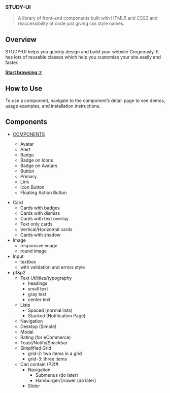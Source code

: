 ### STUDY-UI

> A library of  front-end components built with HTML5 and CSS3 and reaccessibility of code just giving css style names.

## Overview
  STUDY-UI helps you quickly design and build your website Gorgeously. It has lots of reusable classes which help you customize your site easily and faster.
  
**[Start browsing ☞](https://component-library-shivani.netlify.app)**

## How to Use

To use a component, navigate to the component’s detail page to see demos, usage examples, and installation instructions.

## Components

* [COMPONENTS](https://github.com/BISINIGISHIVANI/component-library/tree/development/components)

    - Avatar
    - Alert
    - Badge
    - Badge on Icons
    - Badge on Avatars
   - Button
    - Primary
    - Link
    - Icon Button
    - Floating Action Button
 - Card
    - Cards with badges
    - Cards with dismiss
    - Cards with text overlay
    - Text only cards
    - Vertical/Horizontal cards
    - Cards with shadow
 - Image
    - responsive image
    - round image
 - Input
    - textbox
    - with validation and errors style
 - p1&p2
    - Text Utilities/typography
        - headings
        - small text
        - gray text
        - center text
    - Lists
        -  Spaced (normal lists)
        -   Stacked (Notification Page)
    - Navigation
    - Desktop (Simple)
    - Modal
    - Rating (for eCommerce)
    - Toast/Notify/Snackbar
    - Simplified Grid
        - grid-2: two items in a grid
        - grid-3: three items
    -   Can contain (P2)#
        -  Navigation
            - Submenus (do later)
            - Hamburger/Drawer (do later)
         - Slider
